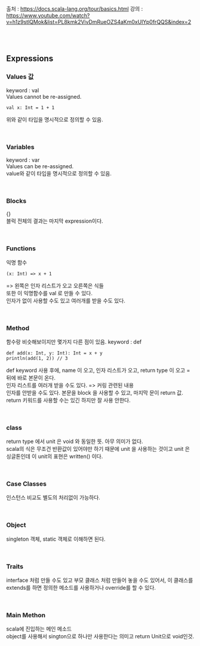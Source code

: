 출처 : https://docs.scala-lang.org/tour/basics.html
강의 : https://www.youtube.com/watch?v=h1z9stlQMok&list=PL8kmk2VivDmRueOZS4aKm0xUlYp0frQQS&index=2

<br/><br/>

## Expressions
### Values 값
keyword : val    
Values cannot be re-assigned.   
```
val x: Int = 1 + 1
```
위와 같이 타입을 명시적으로 정의할 수 있음. 

<br/>

### Variables
keyword : var    
Values can be re-assigned.   
value와 같이 타입을 명시적으로 정의할 수 있음. 

<br/>

### Blocks
{}   
블럭 전체의 결과는 마지막 expression이다.

<br/>

### Functions
익명 함수   
```
(x: Int) => x + 1
```
=> 왼쪽은 인자 리스트가 오고 오른쪽은 식들    
또한 이 익명함수를 val 로 만들 수 있다.    
인자가 없이 사용할 수도 있고 여러개를 받을 수도 있다.

<br/>

### Method
함수랑 비슷해보이지만 몇가지 다른 점이 있음.
keyword : def
```
def add(x: Int, y: Int): Int = x + y
println(add(1, 2)) // 3
```
def keyword 사용 후에, name 이 오고, 인자 리스트가 오고, return type 이 오고 = 뒤에 바로 본문이 온다.    
인자 리스트를 여러개 받을 수도 있다. => 커링 관련된 내용    
인자를 안받을 수도 있다.
본문을 block 을 사용할 수 있고, 마지막 문이 return 값. return 키워드를 사용할 수는 있긴 하지만 잘 사용 안한다.    

<br/>

### class
return type 에서 unit 은 void 와 동일한 뜻. 아무 의미가 없다.   
scala의 식은 무조건 반환값이 있어야만 하기 때문에 unit 을 사용하는 것이고 unit 은 싱글톤인데 이 unit의 표현은 written() 이다.    

<br/>

### Case Classes
인스턴스 비교도 별도의 처리없이 가능하다.  

<br/>

### Object
singleton 객체, static 객체로 이해하면 된다. 

<br/>

### Traits
interface 처럼 만들 수도 있고 부모 클래스 처럼 만들어 놓을 수도 있어서, 이 클래스를 extends를 하면 정의한 메소드를 사용하거나 override를 할 수 있다.

<br/>

### Main Methon
scala에 진입하는 메인 메소드    
object를 사용해서 sington으로 하나만 사용한다는 의미고 return Unit으로 void인것.
